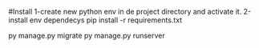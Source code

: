 #Install
1-create new python env in de project directory and activate it.
2-install env dependecys
    pip install -r requirements.txt

py manage.py migrate
py manage.py  runserver
